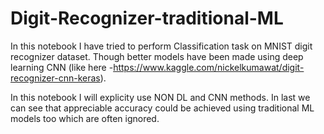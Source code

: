 # Digit-Recognizer-traditional-ML
In this notebook I have tried to perform Classification task on MNIST digit recognizer dataset. Though better models have been made using deep learning CNN (like here -https://www.kaggle.com/nickelkumawat/digit-recognizer-cnn-keras).

In this notebook I will explicity use NON DL and CNN methods. In last we can see that appreciable accuracy could be achieved using traditional ML models too which are often ignored.
